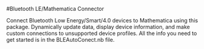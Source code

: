 #Bluetooth LE/Mathematica Connector

Connect Bluetooth Low Energy/Smart/4.0 devices to Mathematica using this package.
Dynamically update data, display device information, and make custom connections
to unsupported device profiles. All the info you need to get started is in the
BLEAutoConect.nb file.

